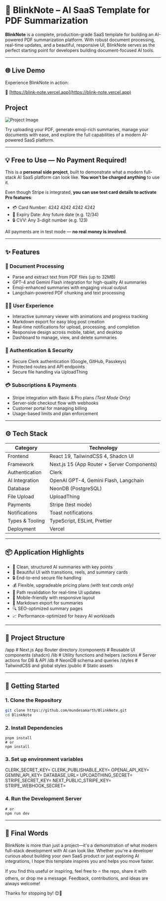 # 🚀 BlinkNote – AI SaaS Template for PDF Summarization

**BlinkNote** is a complete, production-grade SaaS template for building an AI-powered PDF summarization platform. With robust document processing, real-time updates, and a beautiful, responsive UI, BlinkNote serves as the perfect starting point for developers building document-focused AI tools.

---

## 🌐 Live Demo

Experience BlinkNote in action:

🔗 [https://blink-note.vercel.app](https://blink-note.vercel.app)

## Project 
![Project Image](https://blink-note.vercel.app/opengraph_BlinkNote.png)

Try uploading your PDF, generate emoji-rich summaries, manage your documents with ease, and explore the full capabilities of a modern AI-powered SaaS platform.

---

## 💡 Free to Use — No Payment Required!

This is a **personal side project**, built to demonstrate what a modern full-stack AI SaaS platform can look like. **You won’t be charged anything** to use it.

Even though Stripe is integrated, **you can use test card details to activate Pro features**:

- 💳 Card Number: 4242 4242 4242 4242
- 📆 Expiry Date: Any future date (e.g. 12/34)
- 🔒 CVV: Any 3-digit number (e.g. 123)

All payments are in test mode — **no real money is involved**.

---

## ✨ Features

### 📄 Document Processing

- Parse and extract text from PDF files (up to 32MB)
- GPT-4 and Gemini Flash integration for high-quality AI summaries
- Emoji-enhanced summaries with engaging visual output
- Langchain-powered PDF chunking and text processing

### 🧑‍💻 User Experience

- Interactive summary viewer with animations and progress tracking
- Markdown export for easy blog post creation
- Real-time notifications for upload, processing, and completion
- Responsive design across mobile, tablet, and desktop
- Dashboard to manage, view, and delete summaries

### 🔐 Authentication & Security

- Secure Clerk authentication (Google, GitHub, Passkeys)
- Protected routes and API endpoints
- Secure file handling via UploadThing

### 💳 Subscriptions & Payments

- Stripe integration with Basic & Pro plans _(Test Mode Only)_
- Server-side checkout flow with webhooks
- Customer portal for managing billing
- Usage-based limits and plan enforcement

---

## ⚙️ Tech Stack

| Category        | Technology                                  |
| --------------- | ------------------------------------------- |
| Frontend        | React 19, TailwindCSS 4, Shadcn UI          |
| Framework       | Next.js 15 (App Router + Server Components) |
| Authentication  | Clerk                                       |
| AI Integration  | OpenAI GPT-4, Gemini Flash, Langchain       |
| Database        | NeonDB (PostgreSQL)                         |
| File Upload     | UploadThing                                 |
| Payments        | Stripe (test mode)                          |
| Notifications   | Toast notifications                         |
| Types & Tooling | TypeScript, ESLint, Prettier                |
| Deployment      | Vercel                                      |

---

## 📦 Application Highlights

- 📝 Clean, structured AI summaries with key points
- 🎨 Beautiful UI with transitions, reels, and summary cards
- 🔒 End-to-end secure file handling
- 💰 Flexible, upgradeable pricing plans _(with test cards only)_
- 🔄 Path revalidation for real-time UI updates
- 📱 Mobile-friendly with responsive layout
- 📂 Markdown export for summaries
- 🔍 SEO-optimized summary pages
- 📈 Performance-optimized for heavy AI workloads

---

## 📁 Project Structure

/app # Next.js App Router directory
/components # Reusable UI components (shadcn)
/lib # Utility functions and helpers
/actions # Server actions for DB & API
/db # NeonDB schema and queries
/styles # TailwindCSS and global styles
/public # Static assets

---

## 🚀 Getting Started

### 1. Clone the Repository

```bash
git clone https://github.com/mundesamarth/BlinkNote.git
cd BlinkNote
```

### 2. Install Dependencies

```
pnpm install
# or
npm install
```

### 3. Set up environment variables

CLERK_SECRET_KEY=
CLERK_PUBLISHABLE_KEY=
OPENAI_API_KEY=
GEMINI_API_KEY=
DATABASE_URL=
UPLOADTHING_SECRET=
STRIPE_SECRET_KEY=
NEXT_PUBLIC_STRIPE_KEY=
STRIPE_WEBHOOK_SECRET=

### 4. Run the Development Server

```pnpm dev
# or
npm run dev
```

---

## 🙌 Final Words

BlinkNote is more than just a project—it's a demonstration of what modern full-stack development with AI can look like. Whether you're a developer curious about building your own SaaS product or just exploring AI integrations, I hope this template inspires you and helps you move faster.

If you find this useful or inspiring, feel free to ⭐️ the repo, share it with others, or drop me a message. Feedback, contributions, and ideas are always welcome!

Thanks for stopping by! 😊🚀
